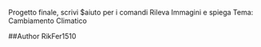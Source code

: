 Progetto finale, scrivi $aiuto per i comandi
Rileva Immagini e spiega
Tema: Cambiamento Climatico

##Author
RikFer1510
